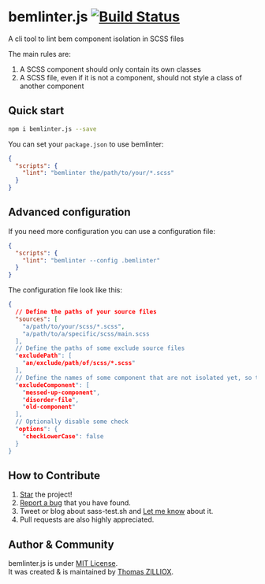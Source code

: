 bemlinter.js [![Build Status](https://travis-ci.org/tzi/bemlinter.js.svg?branch=master)](https://travis-ci.org/tzi/bemlinter.js)
======

A cli tool to lint bem component isolation in SCSS files

The main rules are: 

 1. A SCSS component should only contain its own classes
 2. A SCSS file, even if it is not a component, should not style a class of another component

 
Quick start
------

```sh
npm i bemlinter.js --save
```

You can set your `package.json` to use bemlinter:

```json
{
  "scripts": {
    "lint": "bemlinter the/path/to/your/*.scss"
  }
}
```


Advanced configuration 
------

If you need more configuration you can use a configuration file:

```json
{
  "scripts": {
    "lint": "bemlinter --config .bemlinter"
  }
}
```

The configuration file look like this:

```json
{
  // Define the paths of your source files
  "sources": [
    "a/path/to/your/scss/*.scss",
    "a/path/to/a/specific/scss/main.scss
  ],
  // Define the paths of some exclude source files 
  "excludePath": [
    "an/exclude/path/of/scss/*.scss"
  ],
  // Define the names of some component that are not isolated yet, so the linter will be kind ;)
  "excludeComponent": [
    "messed-up-component",
    "disorder-file",
    "old-component"
  ],
  // Optionally disable some check
  "options": {
    "checkLowerCase": false
  }
}
```

  
How to Contribute
--------

1. [Star](https://github.com/tzi/bemlinter.js/stargazers) the project!
2. [Report a bug](https://github.com/tzi/bemlinter.js/issues/new) that you have found.
3. Tweet or blog about sass-test.sh and [Let me know](https://twitter.com/iamtzi) about it.
4. Pull requests are also highly appreciated.


Author & Community
--------

bemlinter.js is under [MIT License](http://tzi.mit-license.org/).<br>
It was created & is maintained by [Thomas ZILLIOX](http://tzi.fr).



